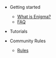 
- Getting started

  - [What is Enigma?](enigma-quickstart.md "What is Enigma?")
  <!-- - [What are Secret Nodes?](secretnodes-quickstart.md "What are Secret Nodes?") -->
  <!-- - [Genesis Games Overview](genesisgames-overview.md "Genesis Games Overview") -->
  <!-- - [Rewards Overview](rewards-overview.md "Rewards Overview") -->
  - [FAQ](faq.md "FAQ")

- Tutorials

  <!-- - [How to deploy a Secret Node (Non-Networked)](deploy-snnn.md "How to deploy a Secret Node (Non-Networked)") -->

- Community Rules

  - [Rules](rules.md)
